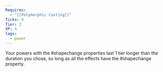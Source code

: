 ```yaml
---
Requires:
  - "[[Polymorphic Casting]]"
Ticks: 0
Tier: 2
XP: 4
tags:
  - power
---
```

Your powers with the #shapechange properties last 1 tier longer than the duration you chose, so long as all the effects have the #shapechange property.